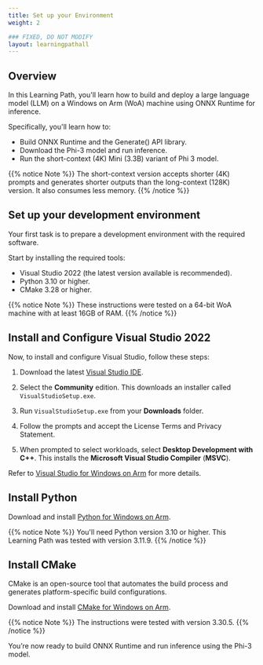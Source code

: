 ```yaml
---
title: Set up your Environment
weight: 2

### FIXED, DO NOT MODIFY
layout: learningpathall
---
```


## Overview

In this Learning Path, you'll learn how to build and deploy a large language model (LLM) on a Windows on Arm (WoA) machine using ONNX Runtime for inference. 

Specifically, you'll learn how to:

* Build ONNX Runtime and the Generate() API library.
* Download the Phi-3 model and run inference. 
* Run the short-context (4K) Mini (3.3B) variant of Phi 3 model. 

{{% notice Note %}}
The short-context version accepts shorter (4K) prompts and generates shorter outputs than the long-context (128K) version. It also consumes less memory.
{{% /notice %}}

## Set up your development environment 

Your first task is to prepare a development environment with the required software. 

Start by installing the required tools:

- Visual Studio 2022 (the latest version available is recommended).
- Python 3.10 or higher.
- CMake 3.28 or higher.

{{% notice Note %}}
These instructions were tested on a 64-bit WoA machine with at least 16GB of RAM.
{{% /notice %}}

## Install and Configure Visual Studio 2022 

Now, to install and configure Visual Studio, follow these steps:

1. Download the latest [Visual Studio IDE](https://visualstudio.microsoft.com/downloads/). 

2. Select the **Community** edition. This downloads an installer called `VisualStudioSetup.exe`. 

3. Run `VisualStudioSetup.exe` from your **Downloads** folder.

4. Follow the prompts and accept the License Terms and Privacy Statement.

5. When prompted to select workloads, select **Desktop Development with C++**. This installs the **Microsoft Visual Studio Compiler** (**MSVC**).

Refer to [Visual Studio for Windows on Arm](/install-guides/vs-woa/) for more details.

## Install Python

Download and install [Python for Windows on Arm](/install-guides/py-woa).

{{% notice Note %}}
You'll need Python version 3.10 or higher. This Learning Path was tested with version 3.11.9.
{{% /notice %}}

## Install CMake

CMake is an open-source tool that automates the build process and generates platform-specific build configurations.

Download and install [CMake for Windows on Arm](/install-guides/cmake).

{{% notice Note %}}
The instructions were tested with version 3.30.5.
{{% /notice %}}

You’re now ready to build ONNX Runtime and run inference using the Phi-3 model.
